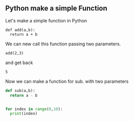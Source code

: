## Python make a simple Function

Let's make a simple function in Python

```
def add(a,b):
  return a + b
```

We can new call this function passing two parameters.

```
add(2,3)

```

and get back

```
5

```
Now we can make a function for sub. with two parameters

```python
def sub(a,b):
  return a - b
```

```python

for index in range(0,10):
  print(index)

```

